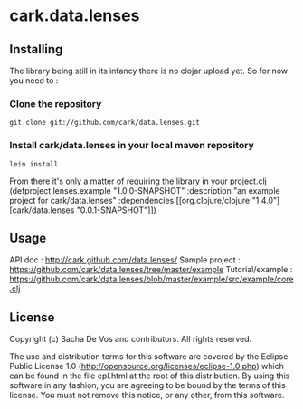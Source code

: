 # cark.data.lenses

## Installing

The library being still in its infancy there is no clojar upload yet. So for now you need to :

### Clone the repository
    git clone git://github.com/cark/data.lenses.git
### Install cark/data.lenses in your local maven repository
    lein install

From there it's only a matter of requiring the library in your project.clj
    (defproject lenses.example "1.0.0-SNAPSHOT"
       :description "an example project for cark/data.lenses"
       :dependencies [[org.clojure/clojure "1.4.0"]
                      [cark/data.lenses "0.0.1-SNAPSHOT"]])

## Usage

API doc : http://cark.github.com/data.lenses/
Sample project : https://github.com/cark/data.lenses/tree/master/example
Tutorial/example : https://github.com/cark/data.lenses/blob/master/example/src/example/core.clj

## License

Copyright (c) Sacha De Vos and contributors. All rights reserved.

The use and distribution terms for this software are covered by the
Eclipse Public License 1.0 (http://opensource.org/licenses/eclipse-1.0.php)
which can be found in the file epl.html at the root of this distribution.
By using this software in any fashion, you are agreeing to be bound by
the terms of this license.
You must not remove this notice, or any other, from this software.

